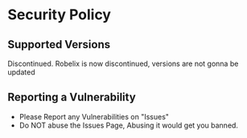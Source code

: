 # Security Policy

## Supported Versions

Discontinued.
Robelix is now discontinued, versions are not gonna be updated


## Reporting a Vulnerability

* Please Report any Vulnerabilities on "Issues"
* Do NOT abuse the Issues Page, Abusing it would get you banned.

